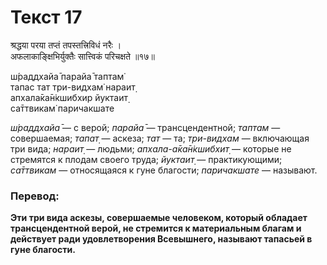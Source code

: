 # Текст 17

श्रद्धया परया तप्तं तपस्तत्त्रिविधं नरैः ।  
अफलाकाङ्क्षिभिर्युक्तैः सात्त्विकं परिचक्षते ॥१७॥

ш́раддхайа̄ парайа̄ таптам̇  
тапас тат три-видхам̇ нараит̣  
апхала̄ка̄н̇кшибхир йуктаит̣  
са̄ттвикам̇ паричакшате

_ш́раддхайа̄_ — с верой; _парайа̄_ — трансцендентной; _таптам_ — совершаемая; _тапат̣_ — аскеза; _тат_ — та; _три-видхам_ — включающая три вида; _нараит̣_ — людьми; _апхала-а̄ка̄н̇кшибхит̣_ — которые не стремятся к плодам своего труда; _йуктаит̣_ — практикующими; _са̄ттвикам_ — относящаяся к гуне благости; _паричакшате_ — называют.

### Перевод:

**Эти три вида аскезы, совершаемые человеком, который обладает трансцендентной верой, не стремится к материальным благам и действует ради удовлетворения Всевышнего, называют тапасьей в гуне благости.**